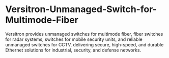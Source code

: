 # Versitron-Unmanaged-Switch-for-Multimode-Fiber
Versitron provides unmanaged switches for multimode fiber, fiber switches for radar systems, switches for mobile security units, and reliable unmanaged switches for CCTV, delivering secure, high-speed, and durable Ethernet solutions for industrial, security, and defense networks.
